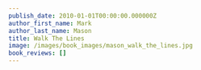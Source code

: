 ```yaml
---
publish_date: 2010-01-01T00:00:00.000000Z
author_first_name: Mark
author_last_name: Mason
title: Walk The Lines
image: /images/book_images/mason_walk_the_lines.jpg
book_reviews: []
---
```

